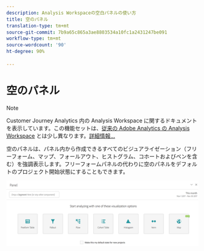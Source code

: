 ```yaml
---
description: Analysis Workspaceの空白パネルの使い方
title: 空のパネル
translation-type: tm+mt
source-git-commit: 7b9a65c865a3ae8803534a10fc1a2431247be091
workflow-type: tm+mt
source-wordcount: '90'
ht-degree: 90%

---
```



# 空のパネル

>[!NOTE]
>
>Customer Journey Analytics 内の Analysis Workspace に関するドキュメントを表示しています。この機能セットは、[従来の Adobe Analytics の Analysis Workspace](https://docs.adobe.com/content/help/ja-JP/analytics/analyze/analysis-workspace/home.html) とは少し異なります。[詳細情報...](/help/getting-started/cja-aa.md)

空のパネルは、パネル内から作成できるすべてのビジュアライゼーション（フリーフォーム、マップ、フォールアウト、ヒストグラム、コホートおよびベンを含む）を強調表示します。フリーフォームパネルの代わりに空のパネルをデフォルトのプロジェクト開始状態にすることもできます。

![](assets/blank_panel.png)

